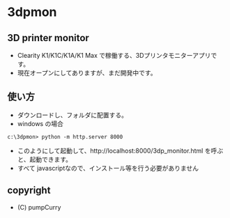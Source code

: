 # 3dpmon
## 3D printer monitor
- Clearity K1/K1C/K1A/K1 Max で稼働する、3Dプリンタモニターアプリです。
- 現在オープンにしてありますが、まだ開発中です。

## 使い方
- ダウンロードし、フォルダに配置する。
- windows の場合
```
c:\3dpmon> python -m http.server 8000
```
  - このようにして起動して、http://localhost:8000/3dp_monitor.html を呼ぶと、起動できます。
  - すべて javascriptなので、インストール等を行う必要がありません

## copyright
- (C) pumpCurry
